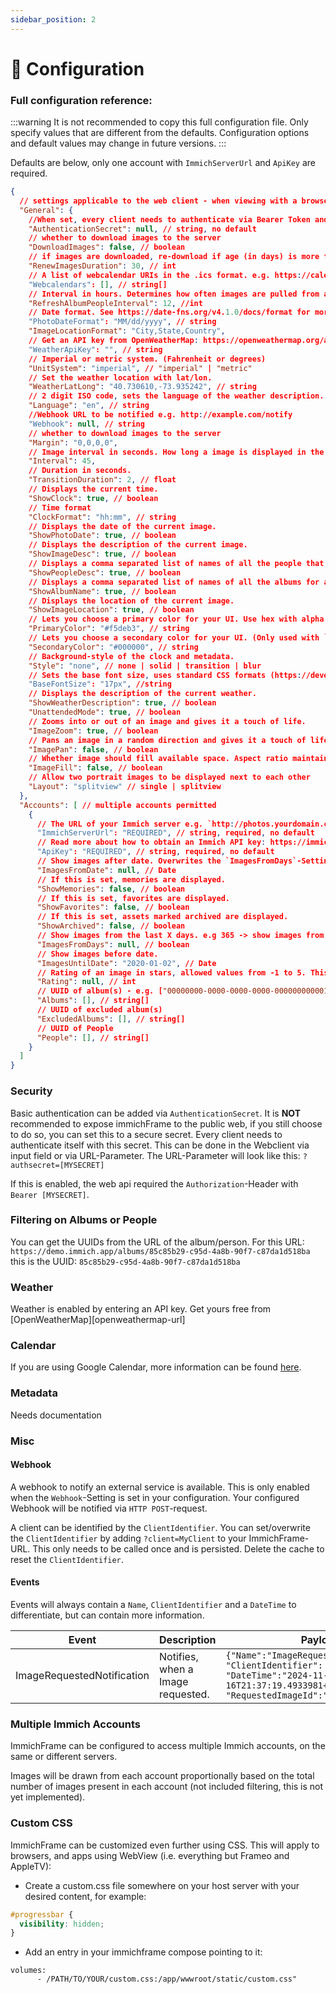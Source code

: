 ```yaml
---
sidebar_position: 2
---
```


# 🔧 Configuration

### Full configuration reference:

:::warning
It is not recommended to copy this full configuration file. Only specify values that are different from the defaults. Configuration options and default values may change in future versions.
:::

Defaults are below, only one account with `ImmichServerUrl` and `ApiKey` are required.

```json
{
  // settings applicable to the web client - when viewing with a browser or webview
  "General": {
    //When set, every client needs to authenticate via Bearer Token and this value.
    "AuthenticationSecret": null, // string, no default
    // whether to download images to the server
    "DownloadImages": false, // boolean
    // if images are downloaded, re-download if age (in days) is more than this
    "RenewImagesDuration": 30, // int
    // A list of webcalendar URIs in the .ics format. e.g. https://calendar.google.com/calendar/ical/XXXXXX/public/basic.ics
    "Webcalendars": [], // string[]
    // Interval in hours. Determines how often images are pulled from a person in immich.
    "RefreshAlbumPeopleInterval": 12, //int
    // Date format. See https://date-fns.org/v4.1.0/docs/format for more information.
    "PhotoDateFormat": "MM/dd/yyyy", // string
    "ImageLocationFormat": "City,State,Country",
    // Get an API key from OpenWeatherMap: https://openweathermap.org/appid
    "WeatherApiKey": "", // string
    // Imperial or metric system. (Fahrenheit or degrees)
    "UnitSystem": "imperial", // "imperial" | "metric"
    // Set the weather location with lat/lon.
    "WeatherLatLong": "40.730610,-73.935242", // string
    // 2 digit ISO code, sets the language of the weather description.
    "Language": "en", // string
    //Webhook URL to be notified e.g. http://example.com/notify
    "Webhook": null, // string
    // whether to download images to the server
    "Margin": "0,0,0,0",
    // Image interval in seconds. How long a image is displayed in the frame.
    "Interval": 45,
    // Duration in seconds.
    "TransitionDuration": 2, // float
    // Displays the current time.
    "ShowClock": true, // boolean
    // Time format
    "ClockFormat": "hh:mm", // string
    // Displays the date of the current image. 
    "ShowPhotoDate": true, // boolean
    // Displays the description of the current image.
    "ShowImageDesc": true, // boolean
    // Displays a comma separated list of names of all the people that are assigned in immich.
    "ShowPeopleDesc": true, // boolean
    // Displays a comma separated list of names of all the albums for an image.
    "ShowAlbumName": true, // boolean
    // Displays the location of the current image.
    "ShowImageLocation": true, // boolean
    // Lets you choose a primary color for your UI. Use hex with alpha value to edit opacity.   
    "PrimaryColor": "#f5deb3", // string
    // Lets you choose a secondary color for your UI. (Only used with `style=solid or transition`) Use hex with alpha value to edit opacity.
    "SecondaryColor": "#000000", // string
    // Background-style of the clock and metadata.
    "Style": "none", // none | solid | transition | blur
    // Sets the base font size, uses standard CSS formats (https://developer.mozilla.org/en-US/docs/Web/CSS/font-size)
    "BaseFontSize": "17px", //string
    // Displays the description of the current weather.
    "ShowWeatherDescription": true, // boolean
    "UnattendedMode": true, // boolean
    // Zooms into or out of an image and gives it a touch of life.
    "ImageZoom": true, // boolean
    // Pans an image in a random direction and gives it a touch of life.
    "ImagePan": false, // boolean
    // Whether image should fill available space. Aspect ratio maintained but may be cropped.
    "ImageFill": false, // boolean
    // Allow two portrait images to be displayed next to each other
    "Layout": "splitview" // single | splitview
  },
  "Accounts": [ // multiple accounts permitted
    {
      // The URL of your Immich server e.g. `http://photos.yourdomain.com` / `http://192.168.0.100:2283`.
      "ImmichServerUrl": "REQUIRED", // string, required, no default
      // Read more about how to obtain an Immich API key: https://immich.app/docs/features/command-line-interface#obtain-the-api-key
      "ApiKey": "REQUIRED", // string, required, no default
      // Show images after date. Overwrites the `ImagesFromDays`-Setting
      "ImagesFromDate": null, // Date
      // If this is set, memories are displayed.
      "ShowMemories": false, // boolean
      // If this is set, favorites are displayed.
      "ShowFavorites": false, // boolean
      // If this is set, assets marked archived are displayed.
      "ShowArchived": false, // boolean
      // Show images from the last X days. e.g 365 -> show images from the last year
      "ImagesFromDays": null, // boolean
      // Show images before date.  
      "ImagesUntilDate": "2020-01-02", // Date
      // Rating of an image in stars, allowed values from -1 to 5. This will only show images with the exact rating you are filtering for.
      "Rating": null, // int
      // UUID of album(s) - e.g. ["00000000-0000-0000-0000-000000000001"]
      "Albums": [], // string[]
      // UUID of excluded album(s)
      "ExcludedAlbums": [], // string[]
      // UUID of People
      "People": [], // string[]
    }
  ]
}
  ```

### Security
Basic authentication can be added via `AuthenticationSecret`. It is **NOT** recommended to expose immichFrame to the public web, if you still choose to do so, you can set this to a secure secret. Every client needs to authenticate itself with this secret. This can be done in the Webclient via input field or via URL-Parameter. The URL-Parameter will look like this: `?authsecret=[MYSECRET]`

If this is enabled, the web api required the `Authorization`-Header with `Bearer [MYSECRET]`.

### Filtering on Albums or People
You can get the UUIDs from the URL of the album/person. For this URL: `https://demo.immich.app/albums/85c85b29-c95d-4a8b-90f7-c87da1d518ba` this is the UUID: `85c85b29-c95d-4a8b-90f7-c87da1d518ba`

### Weather
Weather is enabled by entering an API key. Get yours free from [OpenWeatherMap][openweathermap-url]

### Calendar
If you are using Google Calendar, more information can be found [here](https://support.google.com/calendar/answer/37648?hl=en#zippy=%2Cget-your-calendar-view-only).

### Metadata
Needs documentation

### Misc
#### Webhook
A webhook to notify an external service is available. This is only enabled when the `Webhook`-Setting is set in your configuration. Your configured Webhook will be notified via `HTTP POST`-request.

A client can be identified by the `ClientIdentifier`. You can set/overwrite the `ClientIdentifier` by adding `?client=MyClient` to your ImmichFrame-URL. This only needs to be called once and is persisted. Delete the cache to reset the `ClientIdentifier`.

#### Events
Events will always contain a `Name`, `ClientIdentifier` and a `DateTime` to differentiate, but can contain more information.

| **Event**                  | **Description**                   | **Payload**                                                                                                                                             |
| -------------------------- | --------------------------------- | ------------------------------------------------------------------------------------------------------------------------------------------------------- |
| ImageRequestedNotification | Notifies, when a Image requested. | `{"Name":"ImageRequestedNotification", "ClientIdentifier": "Frame_Kitchen", "DateTime":"2024-11-16T21:37:19.4933981+01:00", "RequestedImageId":"UUID"}` |

### Multiple Immich Accounts
ImmichFrame can be configured to access multiple Immich accounts, on the same or different servers.

Images will be drawn from each account proportionally based on the total number of images present in each account (not included filtering, this is not yet implemented).

### Custom CSS
ImmichFrame can be customized even further using CSS. This will apply to browsers, and apps using WebView (i.e. everything but Frameo and AppleTV):
- Create a custom.css file somewhere on your host server with your desired content, for example:  
```css
#progressbar {  
  visibility: hidden;  
}
```
- Add an entry in your immichframe compose pointing to it:  
```
volumes:  
      - /PATH/TO/YOUR/custom.css:/app/wwwroot/static/custom.css"
```